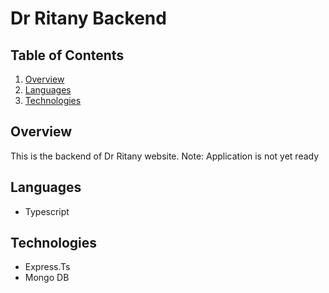 # Dr Ritany Backend

## Table of Contents
1. [Overview](#overview)
2. [Languages](#languages)
3. [Technologies](#technologies)

## Overview
This is the backend of Dr Ritany website. Note: Application is not yet ready

## Languages
* Typescript

## Technologies
* Express.Ts
* Mongo DB
